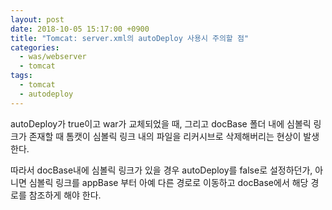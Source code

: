 ```yaml
---
layout: post
date: 2018-10-05 15:17:00 +0900
title: "Tomcat: server.xml의 autoDeploy 사용시 주의할 점"
categories:
  - was/webserver
  - tomcat
tags:
  - tomcat
  - autodeploy
---
```


autoDeploy가 true이고 war가 교체되었을 때, 그리고 docBase 폴더 내에 심볼릭 링크가 존재할 때 톰캣이 심볼릭 링크 내의 파일을 리커시브로 삭제해버리는 현상이 발생한다.

따라서 docBase내에 심볼릭 링크가 있을 경우 autoDeploy를 false로 설정하던가, 아니면 심볼릭 링크를 appBase 부터 아예 다른 경로로 이동하고 docBase에서 해당 경로를 참조하게 해야 한다.
